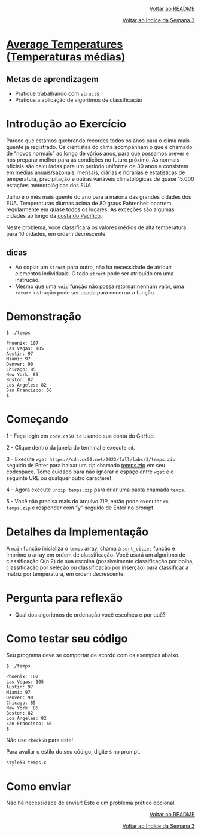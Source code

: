 <p align="right">
   <a href="https://patyfil.github.io/cs50-cc50-harvard/">Voltar ao README</a>
</p>
<p align="right">
   <a href="https://patyfil.github.io/cs50-cc50-harvard/3-Algoritmos.html">Voltar ao Índice da Semana 3</a>
</p>

# [Average Temperatures (Temperaturas médias)](https://cs50.harvard.edu/x/2023/problems/3/temps/)  

## Metas de aprendizagem

* Pratique trabalhando com `struct`s  
* Pratique a aplicação de algoritmos de classificação  

# Introdução ao Exercício  

Parece que estamos quebrando recordes todos os anos para o clima mais quente já registrado. Os cientistas do clima acompanham o que é chamado de “novos normais” ao longo de vários anos, para que possamos prever e nos preparar melhor para as condições no futuro próximo. As normais oficiais são calculadas para um período uniforme de 30 anos e consistem em médias anuais/sazonais, mensais, diárias e horárias e estatísticas de temperatura, precipitação e outras variáveis ​​climatológicas de quase 15.000 estações meteorológicas dos EUA.

Julho é o mês mais quente do ano para a maioria das grandes cidades dos EUA. Temperaturas diurnas acima de 80 graus Fahrenheit ocorrem regularmente em quase todos os lugares. As exceções são algumas cidades ao longo da [costa do Pacífico](https://www.ncei.noaa.gov/products/land-based-station/us-climate-normals).

Neste problema, você classificará os valores médios de alta temperatura para 10 cidades, em ordem decrescente.

## dicas

* Ao copiar um `struct` para outro, não há necessidade de atribuir elementos individuais. O todo `struct` pode ser atribuído em uma instrução.
* Mesmo que uma `void` função não possa retornar nenhum valor, uma `return` instrução pode ser usada para encerrar a função.

# Demonstração  

```
$ ./temps    

Phoenix: 107
Las Vegas: 105
Austin: 97
Miami: 97
Denver: 90
Chicago: 85
New York: 85
Boston: 82
Los Angeles: 82
San Francisco: 66
$       
```

# Começando  

1 - Faça login em `code.cs50.io` usando sua conta do GitHub.  

2 - Clique dentro da janela do terminal e execute `cd`.  

3 - Execute `wget https://cdn.cs50.net/2022/fall/labs/3/temps.zip` seguido de Enter para baixar um zip chamado [temps.zip](https://patyfil.github.io/cs50-cc50-harvard/semana3/temps.zip) em seu codespace. Tome cuidado para não ignorar o espaço entre `wget` e o seguinte URL ou qualquer outro caractere!  

4 - Agora execute `unzip temps.zip` para criar uma pasta chamada `temps`.  

5 - Você não precisa mais do arquivo ZIP, então pode executar `rm temps.zip` e responder com “y” seguido de Enter no prompt.  

# Detalhes da Implementação  

A `main` função inicializa o `temps` array, chama a `sort_cities` função e imprime o array em ordem de classificação. Você usará um algoritmo de classificação O(n 2) de sua escolha (possivelmente classificação por bolha, classificação por seleção ou classificação por inserção) para classificar a matriz por temperatura, em ordem decrescente.

# Pergunta para reflexão  

* Qual dos algoritmos de ordenação você escolheu e por quê?

# Como testar seu código  

Seu programa deve se comportar de acordo com os exemplos abaixo.

```
$ ./temps

Phoenix: 107
Las Vegas: 105
Austin: 97
Miami: 97
Denver: 90
Chicago: 85
New York: 85
Boston: 82
Los Angeles: 82
San Francisco: 66
$ 
```

Não use `check50` para este!

Para avaliar o estilo do seu código, digite `$` no prompt.  

`style50 temps.c`  

# Como enviar  

Não há necessidade de enviar! Este é um problema prático opcional.

<p align="right">
   <a href="https://patyfil.github.io/cs50-cc50-harvard/">Voltar ao README</a>
</p>
<p align="right">
   <a href="https://patyfil.github.io/cs50-cc50-harvard/3-Algoritmos.html">Voltar ao Índice da Semana 3</a>
</p>